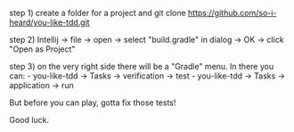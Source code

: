 step 1)
create a folder for a project and
git clone https://github.com/so-i-heard/you-like-tdd.git

step 2)
Intellij -> file -> open -> select "build.gradle" in dialog -> OK -> click "Open as Project"

step 3)
on the very right side there will be a "Gradle" menu. In there you can:
	- you-like-tdd -> Tasks -> verification -> test
	- you-like-tdd -> Tasks -> application -> run
	
But before you can play, gotta fix those tests!

Good luck.
